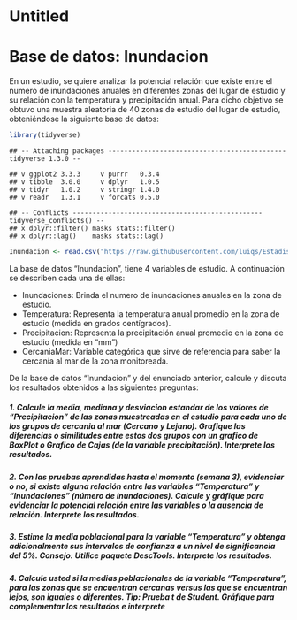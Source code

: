 Untitled
================

# Base de datos: Inundacion

En un estudio, se quiere analizar la potencial relación que existe entre
el numero de inundaciones anuales en diferentes zonas del lugar de
estudio y su relación con la temperatura y precipitación anual. Para
dicho objetivo se obtuvo una muestra aleatoria de 40 zonas de estudio
del lugar de estudio, obteniéndose la siguiente base de datos:

``` r
library(tidyverse)
```

    ## -- Attaching packages --------------------------------------------- tidyverse 1.3.0 --

    ## v ggplot2 3.3.3     v purrr   0.3.4
    ## v tibble  3.0.0     v dplyr   1.0.5
    ## v tidyr   1.0.2     v stringr 1.4.0
    ## v readr   1.3.1     v forcats 0.5.0

    ## -- Conflicts ------------------------------------------------ tidyverse_conflicts() --
    ## x dplyr::filter() masks stats::filter()
    ## x dplyr::lag()    masks stats::lag()

``` r
Inundacion <- read.csv("https://raw.githubusercontent.com/luiqs/Estadistica-Aplicada/main/PDB/Inundacion.csv")
```

La base de datos “Inundacion”, tiene 4 variables de estudio. A
continuación se describen cada una de ellas:

-   Inundaciones: Brinda el numero de inundaciones anuales en la zona de
    estudio.
-   Temperatura: Representa la temperatura anual promedio en la zona de
    estudio (medida en grados centígrados).
-   Precipitacion: Representa la precipitación anual promedio en la zona
    de estudio (medida en “mm”)
-   CercaniaMar: Variable categórica que sirve de referencia para saber
    la cercanía al mar de la zona monitoreada.

De la base de datos “Inundacion” y del enunciado anterior, calcule y
discuta los resultados obtenidos a las siguientes preguntas:

##### 1. Calcule la media, mediana y desviacion estandar de los valores de “Precipitacion” de las zonas muestreadas en el estudio para cada uno de los grupos de cercania al mar (Cercano y Lejano). Grafique las diferencias o similitudes entre estos dos grupos con un grafico de BoxPlot o Grafico de Cajas (de la variable precipitación). **Interprete los resultados**.

##### 2. Con las pruebas aprendidas hasta el momento (semana 3), evidenciar o no, si existe alguna relación entre las variables “Temperatura” y “Inundaciones” (número de inundaciones). Calcule y gráfique para evidenciar la potencial relación entre las variables o la ausencia de relación. **Interprete los resultados**.

##### 3. Estime la media poblacional para la variable “Temperatura” y obtenga adicionalmente sus intervalos de confianza a un nivel de significancia del 5%. Consejo: Utilice paquete DescTools. **Interprete los resultados**.

##### 4. Calcule usted si la medias poblacionales de la variable “Temperatura”, para las zonas que se encuentran cercanas versus las que se encuentran lejos, son iguales o diferentes. Tip: Prueba t de Student. **Gráfique para complementar los resultados e interprete**
